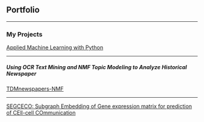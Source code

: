 ## Portfolio

---

### My Projects

<a href="https://github.com/vasighiz/COMP8967-1-R-2022S-Internship-Project-I/blob/main/COMP8967_1_R_2022S_Internship_Projectt_I.ipynb" target="_blank">Applied Machine Learning with Python</a>

---
##### Using OCR Text Mining and NMF Topic Modeling to Analyze Historical Newspaper
<a href="https://vasighiz.github.io/TDMnewspapers-NMF" target="_blank">TDMnewspapers-NMF</a>


---

<a href="https://github.com/vasighiz/SEGCECO" target="_blank">SEGCECO: Subgraph Embedding of Gene expression matrix for prediction of CEll-cell COmmunication</a>



<!--[Project 2 Title](/pdf/sample_presentation.pdf)--!>


<!--
### Category Name 2

- [Project 1 Title](http://example.com/)
- [Project 2 Title](http://example.com/)
- [Project 3 Title](http://example.com/)
- [Project 4 Title](http://example.com/)
- [Project 5 Title](http://example.com/)

---




---
<p style="font-size:11px">Page template forked from <a href="https://github.com/evanca/quick-portfolio">evanca</a></p> --!>
<!-- Remove above link if you don't want to attibute -->

